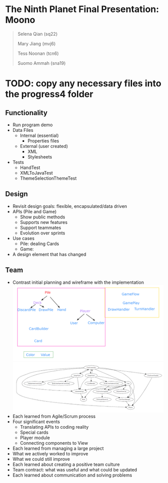 # The Ninth Planet Final Presentation: Moono
> Selena Qian (sq22)
>
> Mary Jiang (mvj6)
>
> Tess Noonan (tcn6)
> 
> Suomo Ammah (sna19)

# TODO: copy any necessary files into the progress4 folder

## Functionality
* Run program demo
* Data Files
    * Internal (essential)
        * Properties files
    * External (user created)
        * XML
        * Stylesheets
* Tests
    * HandTest
    * XMLToJavaTest
    * ThemeSelectionThemeTest

## Design
* Revisit design goals: flexible, encapsulated/data driven
* APIs (Pile and Game)
    * Show public methods
    * Supports new features
    * Support teammates
    * Evolution over sprints
* Use cases
    * Pile: dealing Cards
    * Game:
* A design element that has changed

## Team
* Contrast initial planning and wireframe with the implementation
![initial plan](initial_plan.png)
![later implementation](later_dependencies.png)
* Each learned from Agile/Scrum process
* Four significant events
    * Translating APIs to coding reality
    * Special cards
    * Player module
    * Connecting components to View
* Each learned from managing a large project
* What we actively worked to improve
* What we could still improve
* Each learned about creating a positive team culture
* Team contract: what was useful and what could be updated
* Each learned about communication and solving problems